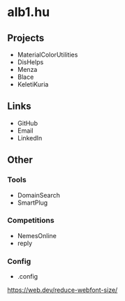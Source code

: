 # alb1.hu

## Projects

- MaterialColorUtilities
- DisHelps
- Menza
- Blace
- KeletiKuria

## Links

- GitHub
- Email
- LinkedIn

## Other
### Tools
- DomainSearch
- SmartPlug

### Competitions
- NemesOnline
- reply

### Config
- .config


https://web.dev/reduce-webfont-size/